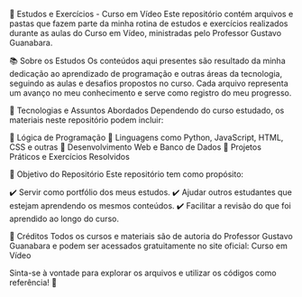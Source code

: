 
📂 Estudos e Exercícios - Curso em Vídeo
Este repositório contém arquivos e pastas que fazem parte da minha rotina de estudos e exercícios realizados durante as aulas do Curso em Vídeo, ministradas pelo Professor Gustavo Guanabara.


📚 Sobre os Estudos
Os conteúdos aqui presentes são resultado da minha dedicação ao aprendizado de programação e outras áreas da tecnologia, seguindo as aulas e desafios propostos no curso. 
Cada arquivo representa um avanço no meu conhecimento e serve como registro do meu progresso.


🚀 Tecnologias e Assuntos Abordados
Dependendo do curso estudado, os materiais neste repositório podem incluir:



📌 Lógica de Programação
📌 Linguagens como Python, JavaScript, HTML, CSS e outras
📌 Desenvolvimento Web e Banco de Dados
📌 Projetos Práticos e Exercícios Resolvidos



🎯 Objetivo do Repositório
Este repositório tem como propósito:



✔️ Servir como portfólio dos meus estudos.
✔️ Ajudar outros estudantes que estejam aprendendo os mesmos conteúdos.
✔️ Facilitar a revisão do que foi aprendido ao longo do curso.



🔗 Créditos
Todos os cursos e materiais são de autoria do Professor Gustavo Guanabara e podem ser acessados gratuitamente no site oficial: Curso em Vídeo

Sinta-se à vontade para explorar os arquivos e utilizar os códigos como referência! 🚀
